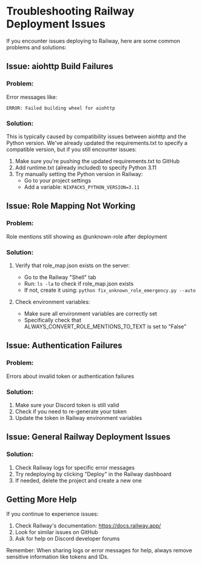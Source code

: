 # Troubleshooting Railway Deployment Issues

If you encounter issues deploying to Railway, here are some common problems and solutions:

## Issue: aiohttp Build Failures

### Problem:
Error messages like:
```
ERROR: Failed building wheel for aiohttp
```

### Solution:
This is typically caused by compatibility issues between aiohttp and the Python version. We've already updated the requirements.txt to specify a compatible version, but if you still encounter issues:

1. Make sure you're pushing the updated requirements.txt to GitHub
2. Add runtime.txt (already included) to specify Python 3.11
3. Try manually setting the Python version in Railway:
   - Go to your project settings
   - Add a variable: `NIXPACKS_PYTHON_VERSION=3.11`

## Issue: Role Mapping Not Working

### Problem:
Role mentions still showing as @unknown-role after deployment

### Solution:
1. Verify that role_map.json exists on the server:
   - Go to the Railway "Shell" tab
   - Run: `ls -la` to check if role_map.json exists
   - If not, create it using: `python fix_unknown_role_emergency.py --auto`

2. Check environment variables:
   - Make sure all environment variables are correctly set
   - Specifically check that ALWAYS_CONVERT_ROLE_MENTIONS_TO_TEXT is set to "False"

## Issue: Authentication Failures

### Problem:
Errors about invalid token or authentication failures

### Solution:
1. Make sure your Discord token is still valid
2. Check if you need to re-generate your token
3. Update the token in Railway environment variables

## Issue: General Railway Deployment Issues

### Solution:
1. Check Railway logs for specific error messages
2. Try redeploying by clicking "Deploy" in the Railway dashboard
3. If needed, delete the project and create a new one

## Getting More Help

If you continue to experience issues:
1. Check Railway's documentation: https://docs.railway.app/
2. Look for similar issues on GitHub
3. Ask for help on Discord developer forums

Remember: When sharing logs or error messages for help, always remove sensitive information like tokens and IDs.
